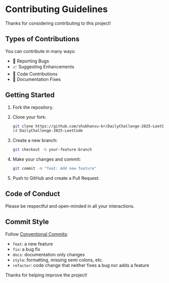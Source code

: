 # Contributing Guidelines

Thanks for considering contributing to this project!

## Types of Contributions

You can contribute in many ways:

- 🐛 Reporting Bugs
- 📈 Suggesting Enhancements
- 💪 Code Contributions
- 📖 Documentation Fixes

## Getting Started

1. Fork the repository.
2. Clone your fork:

   ```bash
   git clone https://github.com/shubhansu-kr/DailyChallenge-2025-LeetCode.git
   cd DailyChallenge-2025-LeetCode
   ```

3. Create a new branch:

   ```bash
   git checkout -b your-feature-branch
   ```

4. Make your changes and commit:

   ```bash
   git commit -m "feat: Add new feature"
   ```

5. Push to GitHub and create a Pull Request.

## Code of Conduct

Please be respectful and open-minded in all your interactions.

## Commit Style

Follow [Conventional Commits](https://www.conventionalcommits.org/en/v1.0.0/):

- `feat`: a new feature
- `fix`: a bug fix
- `docs`: documentation only changes
- `style`: formatting, missing semi colons, etc.
- `refactor`: code change that neither fixes a bug nor adds a feature

Thanks for helping improve the project!
